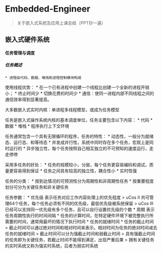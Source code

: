 # Embedded-Engineer
> 关于嵌入式系统及应用上课总结（PPT抄一遍）

## 嵌入式硬件系统

#### 任务管理与调度
##### 任务概述
    * 进程由代码、数据、堆栈和进程控制模块构成

  使用线程优势：
    * 在一个已有进程中创建一个线程比创建一个全新的进程开销小；
    * 终止时间少
    * 切换花费的时间少
    * 通信：使同一进程内部不同线程之间的通信效率得到显著提高。

  大多数嵌入式实时内核：单进程多线程模型，或成为任务模型

  任务是嵌入式操作系统内核的基本调度单位，任务主要包含以下内容：
    * 代码
    * 数据
    * 堆栈
    * 程序执行上下文环境

  任务通常包含一个具有无限循环的程序，任务的特性：
    * 动态性，一般分为就绪态、运行态、和等待态
    * 并发成并行性，系统中同时存在多个任务，宏观上是同时运行的
    * 异步独立性，每个任务按照自己相互独立的不可预知的速度运行，走走停停

  采用多任务的好处：
    * 任务的规模较小，分层，每个任务更容易编码和调试，质量更容易得到保证
    * 任务之间具有较高的独立性，耦合性小
    * 实时性强

  任务的分类：
    * 按到达情况的可预测性分为周期性和非周期性任务
    * 按重要程度划分可分为关键任务和非关键任务

  任务参数：
    * 优先级  表示任务对应工作内容处理上的优先程度
      > uCos II 共可管理64个任务，每个任务必须有不同的优先级，最低优先级被系统保留
      > uCos III 已经可以支持同一优先级有多个任务，且可以自行设置优先级的个数
    * 周期  表示任务周期性执行的时间间隔
    * 任务的计算时间，在特定硬件环境下被完整执行所需要的时间，通常用最坏的情况下执行时间
    * 任务的就绪时间
    * 任务的截止时间
      > 截止时间可以通过绝对时间和相对时间来表示。相对时间为任务的绝对时间减去任务的就绪时间
      > 截止时间可以分为强截止时间和弱截止时间
      > 具有强截止时间的任务即为关键任务，若截止时间不能得到满足，出现严重后果
      > 拥有关键任务的实时系统又称为强实时系统，后者为弱实时系统




